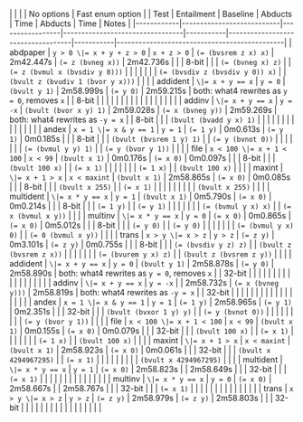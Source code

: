 |            |                           |                 | No options                                  | Fast enum option                              |
| Test       | Entailment                | Baseline        | Abducts                         | Time      | Abducts                           | Time      | Notes                                        |
|------------|---------------------------|-----------------|---------------------------------|-----------|-----------------------------------|-----------|----------------------------------------------|
| abdpaper   | `y > 0 \|= x + y + z > 0` | `x + z > 0`     | `(= (bvsrem z x) x)`            | 2m42.447s | `(= z (bvneg x))`                 | 2m42.736s |                                              |
| 8-bit      |                           |                 | `(= (bvneg x) z)`               |           | `(= z (bvmul x (bvsdiv y 0)))`    |           |                                              |
|            |                           |                 | `(= (bvsdiv z (bvsdiv y 0)) x)` |           | `(bvult z (bvudiv 1 (bvor y x)))` |           |                                              |
| addident   | `\|= x + y == x`          | `y = 0`         | `(bvult y 1)`                   | 2m58.999s | `(= y 0)`                         | 2m59.215s | both: what4 rewrites as `y = 0`, removes `x` |
| 8-bit      |                           |                 |                                 |           |                                   |           |                                              |
|            |                           |                 |                                 |           |                                   |           |                                              |
| addinv     | `\|= x + y == x`          | `y = -x`        | `(bvult (bvor x y) 1)`          | 2m59.028s | `(= x (bvneg y))`                 | 2m59.269s | both: what4 rewrites as `-y = x`             |
| 8-bit      |                           |                 | `(bvult (bvadd y x) 1)`         |           |                                   |           |                                              |
|            |                           |                 |                                 |           |                                   |           |                                              |
| andex      | `x = 1 \|= x & y == 1`    | `y = 1`         | `(= 1 y)`                       | 0m0.613s  | `(= y 1)`                         | 0m0.185s  |                                              |
| 8-bit      |                           |                 | `(bvult (bvsrem 1 y) 1)`        |           | `(= y (bvnot 0))`                 |           |                                              |
|            |                           |                 | `(= (bvmul y y) 1)`             |           | `(= y (bvor y 1))`                |           |                                              |
| file       | `x < 100 \|= x + 1 < 100` | `x < 99`        | `(bvult x 1)`                   | 0m0.176s  | `(= x 0)`                         | 0m0.097s  |                                              |
| 8-bit      |                           |                 | `(bvult 100 x)`                 |           | `(= x 1)`                         |           |                                              |
|            |                           |                 | `(= 1 x)`                       |           | `(bvult 100 x)`                   |           |                                              |
| maxint     | `\|= x + 1 > x`           | `x < maxint`    | `(bvult x 1)`                   | 2m58.865s | `(= x 0)`                         | 0m0.085s  |                                              |
| 8-bit      |                           |                 | `(bvult x 255)`                 |           | `(= x 1)`                         |           |                                              |
|            |                           |                 |                                 |           | `(bvult x 255)`                   |           |                                              |
| multident  | `\|= x * y == x`          | `y = 1`         | `(bvult x 1)`                   | 0m5.790s  | `(= x 0)`                         | 0m0.214s  |                                              |
| 8-bit      |                           |                 | `(= 1 y)`                       |           | `(= y 1)`                         |           |                                              |
|            |                           |                 | `(= (bvmul y x) x)`             |           | `(= x (bvmul x y))`               |           |                                              |
| multinv    | `\|= x * y == x`          | `y = 0`         | `(= x 0)`                       | 0m0.865s  | `(= x 0)`                         | 0m5.012s  |                                              |
| 8-bit      |                           |                 | `(= y 0)`                       |           | `(= y 0)`                         |           |                                              |
|            |                           |                 | `(= (bvmul y x) 0)`             |           | `(= 0 (bvmul x y))`               |           |                                              |
| trans      | `x > y \|= x > z`         | `y > z`         | `(= z y)`                       | 0m3.101s  | `(= z y)`                         | 0m0.755s  |                                              |
| 8-bit      |                           |                 | `(= (bvsdiv y z) z)`            |           | `(bvult z (bvsrem z x))`          |           |                                              |
|            |                           |                 | `(= (bvurem y x) z)`            |           | `(bvult z (bvsrem z y))`          |           |                                              |
| addident   | `\|= x + y == x`          | `y = 0`         | `(bvult y 1)`                   | 2m58.878s | `(= y 0)`                         | 2m58.890s | both: what4 rewrites as `y = 0`, removes `x` |
| 32-bit     |                           |                 |                                 |           |                                   |           |                                              |
|            |                           |                 |                                 |           |                                   |           |                                              |
| addinv     | `\|= x + y == x`          | `y = -x`        |                                 | 2m58.732s | `(= x (bvneg y)))`                | 2m58.819s | both: what4 rewrites as `-y = x`             |
| 32-bit     |                           |                 |                                 |           |                                   |           |                                              |
|            |                           |                 |                                 |           |                                   |           |                                              |
| andex      | `x = 1 \|= x & y == 1`    | `y = 1`         | `(= 1 y)`                       | 2m58.965s | `(= y 1)`                         | 0m2.351s  |                                              |
| 32-bit     |                           |                 | `(bvult (bvxor 1 y) y)`         |           | `(= y (bvnot 0))`                 |           |                                              |
|            |                           |                 |                                 |           | `(= y (bvor y 1))`                |           |                                              |
| file       | `x < 100 \|= x + 1 < 100` | `x < 99`        | `(bvult x 1)`                   | 0m0.155s  | `(= x 0)`                         | 0m0.079s  |                                              |
| 32-bit     |                           |                 | `(bvult 100 x)`                 |           | `(= x 1)`                         |           |                                              |
|            |                           |                 | `(= 1 x)`                       |           | `(bvult 100 x)`                   |           |                                              |
| maxint     | `\|= x + 1 > x`           | `x < maxint`    | `(bvult x 1)`                   | 2m58.923s | `(= x 0)`                         | 0m0.061s  |                                              |
| 32-bit     |                           |                 | `(bvult x 4294967295)`          |           | `(= x 1)`                         |           |                                              |
|            |                           |                 |                                 |           | `(bvult x 4294967295)`            |           |                                              |
| multident  | `\|= x * y == x`          | `y = 1`         | `(= x 0)`                       | 2m58.823s |                                   | 2m58.649s |                                              |
| 32-bit     |                           |                 | `(= x 1)`                       |           |                                   |           |                                              |
|            |                           |                 |                                 |           |                                   |           |                                              |
| multinv    | `\|= x * y == x`          | `y = 0`         | `(= x 0)`                       | 2m58.667s |                                   | 2m58.767s |                                              |
| 32-bit     |                           |                 | `(= x 1)`                       |           |                                   |           |                                              |
|            |                           |                 |                                 |           |                                   |           |                                              |
| trans      | `x > y \|= x > z`         | `y > z`         | `(= z y)`                       | 2m58.979s | `(= z y)`                         | 2m58.803s |                                              |
| 32-bit     |                           |                 |                                 |           |                                   |           |                                              |
|            |                           |                 |                                 |           |                                   |           |                                              |